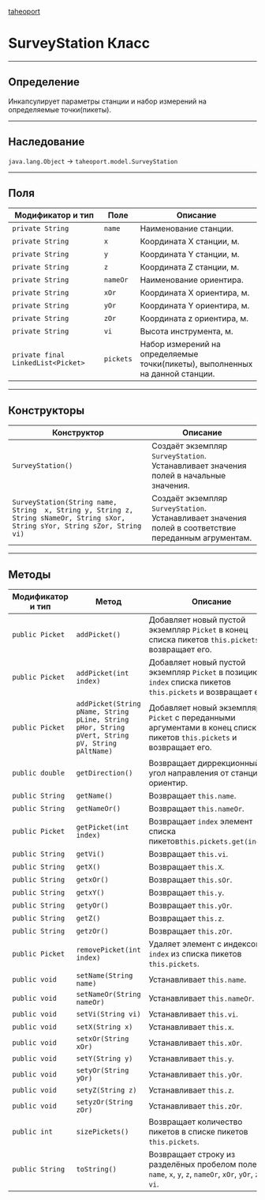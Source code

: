 
[taheoport](https://github.com/AndrewNizovkin/Taheoport/blob/main/README.md)

# SurveyStation Класс

---

## Определение
Инкапсулирует параметры станции и набор измерений на определяемые точки(пикеты).

---

## Наследование

`java.lang.Object` -> `taheoport.model.SurveyStation`

---

## Поля

Модификатор и тип | Поле | Описание
--- | ---|---
`private String` | `name` | Наименование станции.
`private String` | `x` | Координата X станции, м.
`private String` | `y` | Координата Y станции, м.
`private String` | `z` | Координата Z станции, м.
`private String` | `nameOr` | Наименование ориентира.
`private String` | `xOr` | Координата X ориентира, м.
`private String` | `yOr` | Координата Y ориентира, м.
`private String` | `zOr` | Координата z ориентира, м.
`private String` | `vi` | Высота инструмента, м.
`private final LinkedList<Picket>` | `pickets` | Набор измерений на определяемые точки(пикеты), выполненных на данной станции.

---

## Конструкторы

Конструктор | Описание
--- | ---
`SurveyStation()` | Создаёт экземпляр `SurveyStation`. Устанавливает значения полей в начальные значения.
`SurveyStation(String name, String  x, String y, String z, String sNameOr, String sXor, String sYor, String sZor, String vi)` | Создаёт экземпляр `SurveyStation`. Устанавливает значения полей в соответствие переданным агрументам.

---

## Методы

Модификатор и тип | Метод | Описание
--- | --- | ---
`public Picket` | `addPicket()` | Добавляет новый пустой экземпляр `Picket` в конец списка пикетов `this.pickets` и возвращает его.
`public Picket` | `addPicket(int index)` | Добавляет новый пустой экземпляр `Picket` в позицию `index` списка пикетов `this.pickets` и возвращает его.
`public Picket` | `addPicket(String pName, String pLine, String pHor, String pVert, String pV, String pAltName)` | Добавляет новый экземпляр `Picket` с переданными аргументами в конец списка пикетов `this.pickets` и возвращает его.
`public double` | `getDirection()` | Возвращает диррекционный угол направления от станции на ориентир.
`public String` | `getName()` | Возвращает `this.name`.
`public String` | `getNameOr()` | Возвращает `this.nameOr`.
`public Picket` | `getPicket(int index)` | Возвращает `index` элемент списка пикетов`this.pickets.get(index)`.
`public String` | `getVi()` | Возвращает `this.vi`.
`public String` | `getX()` | Возвращает `this.X`.
`public String` | `getxOr()` | Возвращает `this.sOr`.
`public String` | `getxY()` | Возвращает `this.y`.
`public String` | `getyOr()` | Возвращает `this.yOr`.
`public String` | `getZ()` | Возвращает `this.z`.
`public String` | `getzOr()` | Возвращает `this.zOr`.
`public Picket` | `removePicket(int index)` | Удаляет элемент с индексом `index` из списка пикетов `this.pickets`.
`public void` | `setName(String name)` | Устанавливает `this.name`.
`public void` | `setNameOr(String nameOr)` | Устанавливает `this.nameOr`.
`public void` | `setVi(String vi)` | Устанавливает `this.vi`.
`public void` | `setX(String x)` | Устанавливает `this.x`.
`public void` | `setxOr(String xOr)` | Устанавливает `this.xOr`.
`public void` | `setY(String y)` | Устанавливает `this.y`.
`public void` | `setyOr(String yOr)` | Устанавливает `this.yOr`.
`public void` | `setyZ(String z)` | Устанавливает `this.z`.
`public void` | `setyzOr(String zOr)` | Устанавливает `this.zOr`.
`public int` | `sizePickets()` | Возвращает количество пикетов в списке пикетов `this.pickets`.
`public String` | `toString()` | Возвращает строку из разделёных пробелом полей: `name`, `x`, `y`, `z`, `nameOr`, `xOr`, `yOr`, `zOr`, `vi`. 